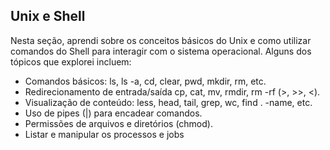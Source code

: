 ## Unix e Shell

Nesta seção, aprendi sobre os conceitos básicos do Unix e como utilizar comandos do Shell para interagir com o sistema operacional. Alguns dos tópicos que explorei incluem:
- Comandos básicos: ls, ls -a, cd, clear, pwd, mkdir, rm, etc.
- Redirecionamento de entrada/saída cp, cat, mv, rmdir, rm -rf (>, >>, <).
- Visualização de conteúdo: less, head, tail, grep, wc, find . -name, etc.
- Uso de pipes (|) para encadear comandos.
- Permissões de arquivos e diretórios (chmod).
- Listar e manipular os processos e jobs
